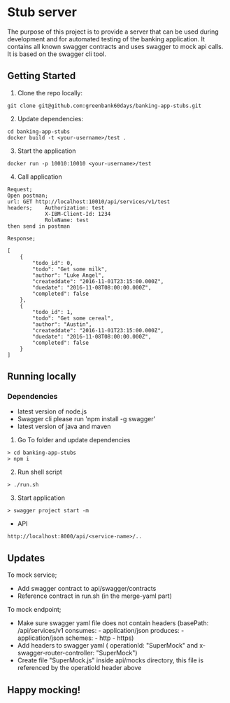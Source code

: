 # Stub server

The purpose of this project is to provide a server that can be used during development and for automated testing of the banking application. It contains all known swagger contracts and uses swagger to mock api calls.
It is based on the swagger cli tool.

## Getting Started

1. Clone the repo locally:
```
git clone git@github.com:greenbank60days/banking-app-stubs.git
```
2. Update dependencies:
```
cd banking-app-stubs
docker build -t <your-username>/test .
```
3. Start the application
```
docker run -p 10010:10010 <your-username>/test
```

4. Call application
```
Request;
Open postman;
url: GET http://localhost:10010/api/services/v1/test
headers;    Authorization: test
            X-IBM-Client-Id: 1234
            RoleName: test
then send in postman

Response;

[
    {
        "todo_id": 0,
        "todo": "Get some milk",
        "author": "Luke Angel",
        "createddate": "2016-11-01T23:15:00.000Z",
        "duedate": "2016-11-08T08:00:00.000Z",
        "completed": false
    },
    {
        "todo_id": 1,
        "todo": "Get some cereal",
        "author": "Austin",
        "createddate": "2016-11-01T23:15:00.000Z",
        "duedate": "2016-11-08T08:00:00.000Z",
        "completed": false
    }
]
```
## Running locally
### Dependencies
 - latest version of node.js
 - Swagger cli please run 'npm install -g swagger'
 - latest version of java and maven

1. Go To folder and update dependencies
```
> cd banking-app-stubs
> npm i
```

2. Run shell script
```
> ./run.sh
```

3. Start application
```
> swagger project start -m
```

* API
```
http://localhost:8000/api/<service-name>/..
```

## Updates

To mock service;

 - Add swagger contract to api/swagger/contracts
 - Reference contract in run.sh (in the merge-yaml part)

To mock endpoint;
 
 - Make sure swagger yaml file does not contain headers (basePath: /api/services/v1
                                                         consumes:
                                                         - application/json
                                                         produces:
                                                         - application/json
                                                         schemes:
                                                         - http
                                                         - https)
 - Add headers to swagger yaml ( operationId: "SuperMock" and x-swagger-router-controller: "SuperMock") 
 - Create file "SuperMock.js" inside api/mocks directory, this file is referenced by the operatioId header above
 
## Happy mocking!